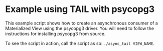 # Example using TAIL with psycopg3

This example script shows how to create an asynchronous consumer of a Materialized View using the
psycopg3 driver. You will need to follow the instructions for installing psycopg3 from source.

To see the script in action, call the script as so: `./async_tail VIEW_NAME`.
